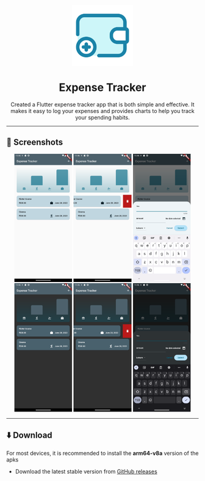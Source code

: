<div align="center">
<img width="" src="assets/images/launcher_icon.png"  width=160 height=160  align="center">

# Expense Tracker

Created a Flutter expense tracker app that is both simple and effective. It makes it easy to log your expenses and provides charts to help you track your spending habits.
</div>

---

## :iphone: Screenshots
<div align="center">
<div>
<img src="assets/screenshots/w1.png" width="30%" />
<img src="assets/screenshots/w2.png" width="30%" />
<img src="assets/screenshots/w3.png" width="30%" />
<img src="assets/screenshots/d1.png" width="30%" />
<img src="assets/screenshots/d2.png" width="30%" />
<img src="assets/screenshots/d3.png" width="30%" />
</div>
</div>

---

## :arrow_down: Download
For most devices, it is recommended to install the **arm64-v8a** version of the apks
- Download the latest stable version from [GitHub releases](https://github.com/hirdeshx01/expense-tracker/releases/latest)
